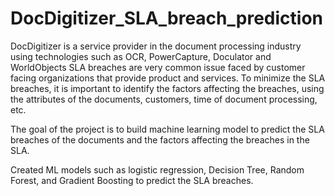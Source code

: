 # DocDigitizer_SLA_breach_prediction
DocDigitizer is a service provider in the document processing industry using technologies such as OCR, PowerCapture, Doculator and WorldObjects
SLA breaches are very common issue faced by customer facing organizations that provide product and services. To minimize the SLA breaches, it is important to identify the factors affecting the breaches, using the attributes of the documents, customers, time of document processing, etc.

The goal of the project is to build machine learning model to predict the SLA breaches of the documents and the factors affecting the breaches in the SLA. 

Created ML models such as logistic regression, Decision Tree, Random Forest, and Gradient Boosting to predict the SLA breaches.
